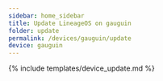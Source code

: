 ```yaml
---
sidebar: home_sidebar
title: Update LineageOS on gauguin
folder: update
permalink: /devices/gauguin/update
device: gauguin
---
```

{% include templates/device_update.md %}

